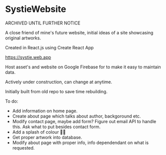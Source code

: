 # SystieWebsite

ARCHIVED UNTIL FURTHER NOTICE

A close friend of mine's future website, initial ideas of a site showcasing original artworks.

Created in React.js using Create React App

https://systie.web.app

Host asset's and website on Google Firebase for to make it easy to maintain data.

Actively under construction, can change at anytime.

Initially built from old repo to save time rebuilding.

To do:

- Add information on home page.
- Create about page which talks about author, backgoround etc.
- Modify contact page, maybe add form? Figure out email API to handle this. Ask what to put besides contact form.
- Add a splash of colour 🤷‍♂️
- Get proper artwork into database.
- Modify about page with proper info, info dependendant on what is requested.

